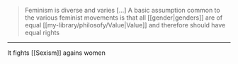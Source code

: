 > Feminism is diverse and varies [...] A basic assumption common to the various feminist movements is that all [[gender|genders]] are of equal [[my-library/philosofy/Value|Value]] and therefore should have equal rights

---

It fights [[Sexism]] agains women